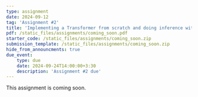 ```yaml
---
type: assignment
date: 2024-09-12
tag: 'Assignment #2'
title: 'Implementing a Transformer from scratch and doing inference with the HuggingFace API'
pdf: /static_files/assignments/coming_soon.pdf
starter_code: /static_files/assignments/coming_soon.zip
submission_template: /static_files/assignments/coming_soon.zip
hide_from_announcments: true
due_event: 
    type: due
    date: 2024-09-24T14:00:00+3:30
    description: 'Assignment #2 due'
---
```


This assignment is coming soon.
